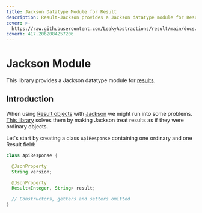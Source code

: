 ```yaml
---
title: Jackson Datatype Module for Result
description: Result-Jackson provides a Jackson datatype module for Result objects
cover: >-
  https://raw.githubusercontent.com/LeakyAbstractions/result/main/docs/result-banner.png
coverY: 417.2062084257206
---
```


# Jackson Module

This library provides a Jackson datatype module for [results](https://dev.leakyabstractions.com/result/).

## Introduction

When using [Result objects](https://github.com/LeakyAbstractions/result/) with [Jackson](https://github.com/FasterXML/jackson) we might run into some problems. [This library](https://github.com/LeakyAbstractions/result-jackson/) solves them by making Jackson treat results as if they were ordinary objects.

Let's start by creating a class `ApiResponse` containing one ordinary and one Result field:

```java
class ApiResponse {

  @JsonProperty
  String version;

  @JsonProperty
  Result<Integer, String> result;

  // Constructors, getters and setters omitted
}
```

